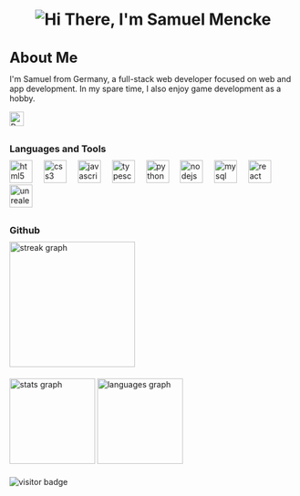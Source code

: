 <h1 align="center">
  <img src="https://readme-typing-svg.herokuapp.com/?font=Righteous&size=45&center=true&vCenter=true&width=600&height=80&duration=4000&color=FFFFFF&lines=Hi+There!+I'm+Samuel+Mencke!" alt="Hi There, I'm Samuel Mencke" />
</h1>

###

<h3 align="left" style="font-size: 1.8em; margin-bottom: 10px;">About Me</h3>

<p align="left" style="margin-bottom: 15px;">
  I'm Samuel from Germany, a full-stack web developer focused on web and app development. In my spare time, I also enjoy game development as a hobby.
</p>

<div align="left" style="margin-bottom: 30px;">
  <a href="https://portfolio.samuel-mencke.com/" target="_blank">
    <img src="https://img.shields.io/badge/Mein%20Portfolio-Visit?style=for-the-badge&labelColor=2D2D2D&color=0D1117&logo=github&logoColor=white" height="25" alt="Portfolio" />
  </a>
</div>

###

<h3 align="left" style="margin-bottom: 10px;">Languages and Tools</h3>

<div align="left" style="margin-top: 10px; margin-bottom: 30px;">
  <img src="https://cdn.jsdelivr.net/gh/devicons/devicon/icons/html5/html5-original.svg" height="40" alt="html5 logo" />
  <img width="12" />
  <img src="https://cdn.jsdelivr.net/gh/devicons/devicon/icons/css3/css3-original.svg" height="40" alt="css3 logo" />
  <img width="12" />
  <img src="https://cdn.jsdelivr.net/gh/devicons/devicon/icons/javascript/javascript-original.svg" height="40" alt="javascript logo" />
  <img width="12" />
  <img src="https://cdn.jsdelivr.net/gh/devicons/devicon/icons/typescript/typescript-original.svg" height="40" alt="typescript logo" />
  <img width="12" />
  <img src="https://cdn.jsdelivr.net/gh/devicons/devicon/icons/python/python-original.svg" height="40" alt="python logo" />
  <img width="12" />
  <img src="https://cdn.jsdelivr.net/gh/devicons/devicon/icons/nodejs/nodejs-original.svg" height="40" alt="nodejs logo" />
  <img width="12" />
  <img src="https://cdn.jsdelivr.net/gh/devicons/devicon/icons/mysql/mysql-original.svg" height="40" alt="mysql logo" />
  <img width="12" />
  <img src="https://cdn.jsdelivr.net/gh/devicons/devicon/icons/react/react-original.svg" height="40" alt="react logo" />
  <img width="12" />
  <img src="https://cdn.jsdelivr.net/gh/devicons/devicon/icons/unrealengine/unrealengine-original.svg" height="40" alt="unrealengine logo" />
</div>

###

<h3 align="left" style="margin-bottom: 10px;">Github</h3>

<div align="left" style="margin-top: 10px; margin-bottom: 20px;">
  <img src="https://streak-stats.demolab.com?user=Samuel-Mencke&locale=en&mode=daily&theme=dark&hide_border=false&border_radius=5" height="220" alt="streak graph" />
</div>

<div align="left" style="margin-bottom: 20px;">
  <img src="https://github-readme-stats.vercel.app/api?username=Samuel-Mencke&show_icons=true&include_all_commits=true&count_private=true&theme=dracula&hide_border=false" height="150" alt="stats graph" />
  <img src="https://github-readme-stats.vercel.app/api/top-langs?username=Samuel-Mencke&layout=compact&langs_count=5&theme=dracula&hide_border=false" height="150" alt="languages graph" />
</div>

<div align="left" style="margin-bottom: 30px;">
  <img src="https://visitor-badge.laobi.icu/badge?page_id=portfolio.Samuel-Mencke.Samuel-Mencke&theme=dark" alt="visitor badge" />
</div>
